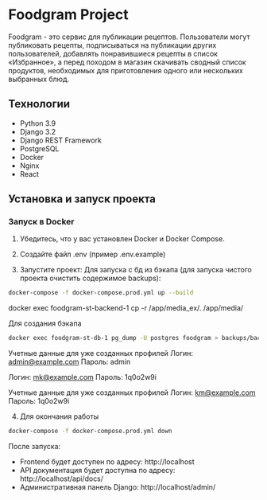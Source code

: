 # Foodgram Project

Foodgram - это сервис для публикации рецептов. Пользователи могут публиковать рецепты, подписываться на публикации других пользователей, добавлять понравившиеся рецепты в список «Избранное», а перед походом в магазин скачивать сводный список продуктов, необходимых для приготовления одного или нескольких выбранных блюд.

## Технологии

- Python 3.9
- Django 3.2
- Django REST Framework
- PostgreSQL
- Docker
- Nginx
- React

## Установка и запуск проекта

### Запуск в Docker

1. Убедитесь, что у вас установлен Docker и Docker Compose.

2. Создайте файл .env (пример .env.example)

3. Запустите проект:
Для запуска с бд из бэкапа (для запуска чистого проекта очистить содержимое backups):
```bash
docker-compose -f docker-compose.prod.yml up --build
```

docker exec foodgram-st-backend-1 cp -r /app/media_ex/. /app/media/

Для создания бэкапа
```bash
docker exec foodgram-st-db-1 pg_dump -U postgres foodgram > backups/backup.sql
```

Учетные данные для уже созданных профилей
Логин: admin@example.com
Пароль: admin

Логин: mk@example.com
Пароль: 1q0o2w9i

Учетные данные для уже созданных профилей
Логин: km@example.com
Пароль: 1q0o2w9i

4. Для окончания работы
```bash
docker-compose -f docker-compose.prod.yml down
```

После запуска:
- Frontend будет доступен по адресу: http://localhost
- API документация будет доступна по адресу: http://localhost/api/docs/
- Административная панель Django: http://localhost/admin/
```

